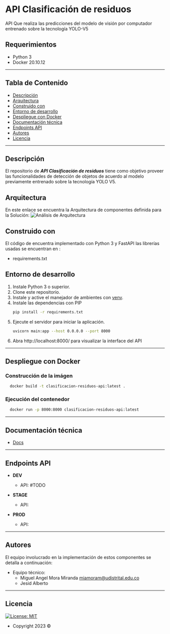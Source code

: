 # API Clasificación de residuos

API Que realiza las predicciones del modelo de visión por computador entrenado sobre la tecnología YOLO-V5

## Requerimientos
 - Python 3
 - Docker 20.10.12

---
## Tabla de Contenido

- [Descripción](#descripción)
- [Arquitectura](#arquitectura)
- [Construido con](#construido-con)
- [Entorno de desarrollo](#desarrollo)
- [Despliegue con Docker](#Docker)
- [Documentación técnica](#Url-a-Login)
- [Endpoints API](#Endpoints-API)
- [Autores](#autores)
- [Licencia](#licencia)

---

## Descripción

El repositorio de ***API Clasificación de residuos*** tiene como objetivo proveer las funcionalidades de detección de objetos de acuerdo al modelo previamente entrenado sobre la tecnología YOLO V5.

## Arquitectura
En este enlace se encuentra la Arquitectura de componentes definida para la Solución: ![Análisis de Arquitectura ](https://TODO)
 

## Construido con 

El código de encuentra implementado con Python 3 y FastAPI las librerías usadas se encuentran en :  

- requirements.txt

## Entorno de desarrollo
1. Instale Python 3 o superior. 
2. Clone este repositorio.
3. Instale y active el manejador de ambientes con [venv](https://docs.python.org/3/library/venv.html).
4. Instale las dependencias con PIP
    ```sh
    pip install -r requirements.txt
    ```
5. Ejecute el servidor para iniciar la aplicación.
    ```sh
    uvicorn main:app --host 0.0.0.0 --port 8000
    ```
6. Abra http://localhost:8000/ para visualizar la interface del API

---

## Despliegue con Docker 

### Construcción de la imágen
```sh
  docker build -t clasificacion-residuos-api:latest .
```
### Ejecución del contenedor
```sh
  docker run -p 8000:8000 clasificacion-residuos-api:latest 
```

---

## Documentación técnica
- [Docs](localhost:8000/docs/)

---

## Endpoints API

- **DEV**
	- API: #TODO

- **STAGE**
	- API: 

- **PROD**
	- API: 


---
## Autores

El equipo involucrado en la implementación de estos componentes se detalla a continuación:

 - Equipo técnico: 
	 - Miguel Angel Mora Miranda <miamoram@udistrital.edu.co>
     - Jesid Alberto 

---

## Licencia

[![License: MIT](https://img.shields.io/badge/License-MIT-yellow.svg)](https://opensource.org/licenses/MIT)
- Copyright 2023 ©